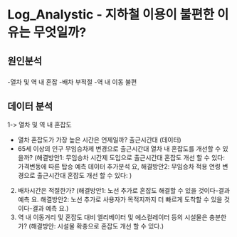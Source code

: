 # Log_Analystic - 지하철 이용이 불편한 이유는 무엇일까?
## 원인분석
### 
-열차 및 역 내 혼잡
-배차 부적절
-역 내 이동 불편
  
## 데이터 분석
1-> 열차 및 역 내 혼잡도
- 열차 혼잡도가 가장 높은 시간은 언제일까? 출근시간대 (데이터)
- 65세 이상의 인구 무임승차제 변경으로 출근시간대 열차 내 혼잡도를 개선할 수 있을까?
  (해결방안1: 무임승차 시간제 도입으로 출근시간대 혼잡도 개선 할 수 있다: 가격변동에 따른 탑승 예측 데이터 추가분석 요, 해결방안2: 무임승차 적용 연령 변경으로 출근시간대 혼잡도 개선 할 수 있다: )
2. 배차시간은 적절한가?
  (해결방안1: 노선 추가로 혼잡도 해결할 수 있을 것이다-결과 예측 요. 해결방안2: 노선 추가로 사용자가 목적지까지 더 빠르게 도착할 수 있을 것이다-결과 예측 요.)
3. 역 내 이동거리 및 혼잡도 대비 엘리베이터 및 에스컬레이터 등의 시설물은 충분한가?
  (해결방안: 시설물 확충으로 혼잡도 개선 할 수 있다.)
